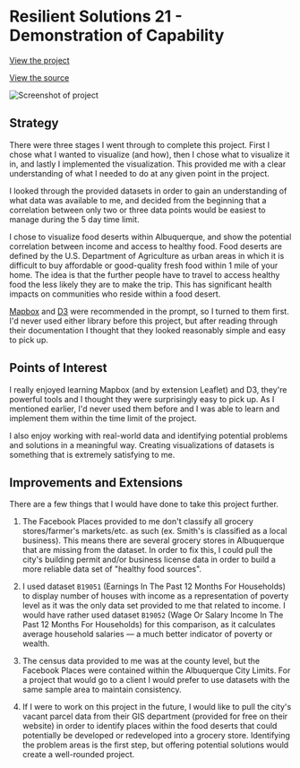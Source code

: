 # Resilient Solutions 21 - Demonstration of Capability

[View the project](https://skylerrexroad.com/~skyler/rs21/app/public_html/)

[View the source](https://github.com/Skylarity/rs21-demonstration-of-capability)

![Screenshot of project](https://raw.githubusercontent.com/Skylarity/rs21-demonstration-of-capability/master/documentation-images/screenshot.png)

## Strategy

There were three stages I went through to complete this project. First I chose what I wanted to visualize (and how), then I chose what to visualize it in, and lastly I implemented the visualization. This provided me with a clear understanding of what I needed to do at any given point in the project.

I looked through the provided datasets in order to gain an understanding of what data was available to me, and decided from the beginning that a correlation between only two or three data points would be easiest to manage during the 5 day time limit.

I chose to visualize food deserts within Albuquerque, and show the potential correlation between income and access to healthy food. Food deserts are defined by the U.S. Department of Agriculture as urban areas in which it is difficult to buy affordable or good-quality fresh food within 1 mile of your home. The idea is that the further people have to travel to access healthy food the less likely they are to make the trip. This has significant health impacts on communities who reside within a food desert.

[Mapbox](https://www.mapbox.com/) and [D3](https://d3js.org/) were recommended in the prompt, so I turned to them first. I'd never used either library before this project, but after reading through their documentation I thought that they looked reasonably simple and easy to pick up.

## Points of Interest

I really enjoyed learning Mapbox (and by extension Leaflet) and D3, they're powerful tools and I thought they were surprisingly easy to pick up. As I mentioned earlier, I'd never used them before and I was able to learn and implement them within the time limit of the project.

I also enjoy working with real-world data and identifying potential problems and solutions in a meaningful way. Creating visualizations of datasets is something that is extremely satisfying to me.

## Improvements and Extensions

There are a few things that I would have done to take this project further.

1. The Facebook Places provided to me don't classify all grocery stores/farmer's markets/etc. as such (ex. Smith's is classified as a local business). This means there are several grocery stores in Albuquerque that are missing from the dataset. In order to fix this, I could pull the city's building permit and/or business license data in order to build a more reliable data set of "healthy food sources".

2. I used dataset `B19051` (Earnings In The Past 12 Months For Households) to display number of houses with income as a representation of poverty level as it was the only data set provided to me that related to income. I would have rather used dataset `B19052` (Wage Or Salary Income In The Past 12 Months For Households) for this comparison, as it calculates average household salaries &mdash; a much better indicator of poverty or wealth.

3. The census data provided to me was at the county level, but the Facebook Places were contained within the Albuquerque City Limits. For a project that would go to a client I would prefer to use datasets with the same sample area to maintain consistency.

4. If I were to work on this project in the future, I would like to pull the city's vacant parcel data from their GIS department (provided for free on their website) in order to identify places within the food deserts that could potentially be developed or redeveloped into a grocery store. Identifying the problem areas is the first step, but offering potential solutions would create a well-rounded project.

